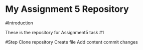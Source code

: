 # My Assignment 5 Repository

#Introduction

These is the repository for Assignment5 task #1

#Step
Clone repository
Create file
Add content
commit changes
